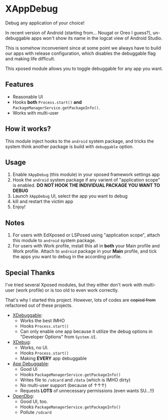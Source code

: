 # XAppDebug

Debug any application of your choice!

In recent version of Android (starting from... Nougat or Oreo I guess?),
un-debuggable apps won't show its name in the logcat view of Android Studio.

This is somehow inconvenient since at some point we always have to build
our apps with release configuration, which disables the debuggable flag and
making life difficult.

This xposed module allows you to toggle debuggable for any app you want.

## Features

- Reasonable UI
- Hooks **both** `Process.start()` **and** 
  `PackageManagerService.getPackageInfo()`.
- Works with multi-user

## How it works?
This module inject hooks to the `android` system package, and tricks the system
think another package is build with `debuggable` option.

## Usage
1. Enable `XAppDebug` (this module) in your xposed framework settings app
2. Hook the `android` system package if any varient of "application scope"
 is enabled. **DO NOT HOOK THE INDIVIDUAL PACKAGE YOU WANT TO DEBUG**
3. Launch `XAppDebug` UI, select the app you want to debug
4. kill and restart the victim app
5. Enjoy!

## Notes

1. For users with EdXposed or LSPosed using "application scope", attach this
   module to `android` system package.
2. For users with Work profile, install this all in **both** your Main profile
   and Work profile. Attach to `android` package in your **Main** profile,
   and tick the apps you want to debug in the according profile.

## Special Thanks

I've tried several Xposed modules, but they either don't work with multi-user
(work profile) or is too old to even work correctly.

That's why I started this project. However, lots of codes are ~~copied from~~ 
refactored out of these projects.

- [XDebuggable](https://github.com/ttimasdf/XDebuggable):
  - Works the best IMHO
  - Hooks `Process.start()`
  - Can only enable one app because it utilize the debug options in
    "Developer Options" from `System.UI`.
- [XDebug](https://github.com/deskid/XDebug): 
  - Works, no UI.
  * Hooks `Process.start()`
  - Making **EVERY** app debuggable
- [App Debuggable](https://github.com/dirname/AppDebuggable): 
  - Good UI
  - Hooks `PackageManagerService.getPackageInfo()`
  - Writes file to `/sdcard` and `/data` (which is IMHO dirty)
  - No multi-user support (because of ↑↑↑)
  - Requests **LOTS** of unnecessary permissions (even wants SU...!!)
- [OpenDbg](https://github.com/ZhouHoubin/OpenDbg): 
  - Good UI, too.
  - Hooks `PackageManagerService.getPackageInfo()`
  - Pollute `/sdcard`
